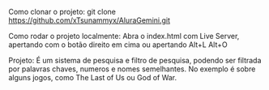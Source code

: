 Como clonar o projeto:
git clone https://github.com/xTsunammyx/AluraGemini.git

Como rodar o projeto localmente:
Abra o index.html com Live Server, apertando com o botão direito em cima ou apertando Alt+L Alt+O

Projeto:
É um sistema de pesquisa e filtro de pesquisa, podendo ser filtrada por palavras chaves, numeros e nomes semelhantes.
No exemplo é sobre alguns jogos, como The Last of Us ou God of War.
